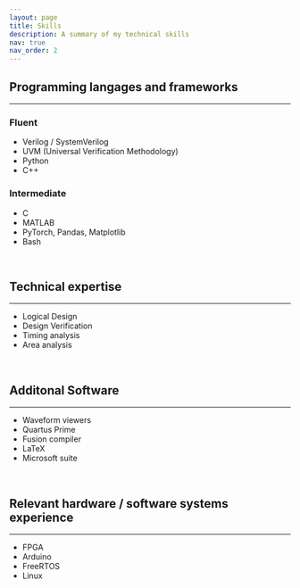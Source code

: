 ```yaml
---
layout: page
title: Skills
description: A summary of my technical skills
nav: true
nav_order: 2
---
```


## Programming langages and frameworks
---
### Fluent
- Verilog / SystemVerilog
- UVM (Universal Verification Methodology)
- Python
- C++

### Intermediate
- C
- MATLAB
- PyTorch, Pandas, Matplotlib
- Bash

&nbsp;

## Technical expertise
---
- Logical Design
- Design Verification
- Timing analysis
- Area analysis

&nbsp;

## Additonal Software
---
- Waveform viewers
- Quartus Prime
- Fusion compiler
- LaTeX
- Microsoft suite
  
&nbsp;

## Relevant hardware / software systems experience
---
- FPGA
- Arduino
- FreeRTOS
- Linux


